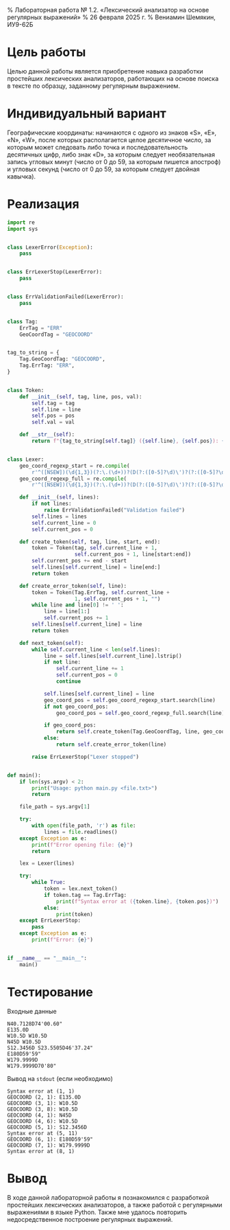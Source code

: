 % Лабораторная работа № 1.2. «Лексический анализатор
  на основе регулярных выражений»
% 26 февраля 2025 г.
% Вениамин Шемякин, ИУ9-62Б

# Цель работы
Целью данной работы является приобретение навыка разработки простейших лексических анализаторов, 
работающих на основе поиска в тексте по образцу, заданному регулярным выражением.

# Индивидуальный вариант
Географические координаты: начинаются с одного из знаков «S», «E», «N», «W», 
после которых располагается целое десятичное число, за которым может следовать либо точка 
и последовательность десятичных цифр, либо знак «D», за которым следует 
необязательная запись угловых минут (число от 0 до 59, за которым пишется апостроф) 
и угловых секунд (число от 0 до 59, за которым следует двойная кавычка).

# Реализация

```python
import re
import sys


class LexerError(Exception):
    pass


class ErrLexerStop(LexerError):
    pass


class ErrValidationFailed(LexerError):
    pass


class Tag:
    ErrTag = "ERR"
    GeoCoordTag = "GEOCOORD"


tag_to_string = {
    Tag.GeoCoordTag: "GEOCOORD",
    Tag.ErrTag: "ERR",
}


class Token:
    def __init__(self, tag, line, pos, val):
        self.tag = tag
        self.line = line
        self.pos = pos
        self.val = val

    def __str__(self):
        return f"{tag_to_string[self.tag]} ({self.line}, {self.pos}): {self.val}"


class Lexer:
    geo_coord_regexp_start = re.compile(
        r'^([NSEW])(\d{1,3})(?:\.(\d+))?(D(?:([0-5]?\d)\')?(?:([0-5]?\d)")?)? ')
    geo_coord_regexp_full = re.compile(
        r'^([NSEW])(\d{1,3})(?:\.(\d+))?(D(?:([0-5]?\d)\')?(?:([0-5]?\d)")?)?$')

    def __init__(self, lines):
        if not lines:
            raise ErrValidationFailed("Validation failed")
        self.lines = lines
        self.current_line = 0
        self.current_pos = 0

    def create_token(self, tag, line, start, end):
        token = Token(tag, self.current_line + 1,
                      self.current_pos + 1, line[start:end])
        self.current_pos += end - start
        self.lines[self.current_line] = line[end:]
        return token

    def create_error_token(self, line):
        token = Token(Tag.ErrTag, self.current_line +
                      1, self.current_pos + 1, "")
        while line and line[0] != ' ':
            line = line[1:]
            self.current_pos += 1
        self.lines[self.current_line] = line
        return token

    def next_token(self):
        while self.current_line < len(self.lines):
            line = self.lines[self.current_line].lstrip()
            if not line:
                self.current_line += 1
                self.current_pos = 0
                continue

            self.lines[self.current_line] = line
            geo_coord_pos = self.geo_coord_regexp_start.search(line)
            if not geo_coord_pos:
                geo_coord_pos = self.geo_coord_regexp_full.search(line)

            if geo_coord_pos:
                return self.create_token(Tag.GeoCoordTag, line, geo_coord_pos.start(), geo_coord_pos.end())
            else:
                return self.create_error_token(line)

        raise ErrLexerStop("Lexer stopped")


def main():
    if len(sys.argv) < 2:
        print("Usage: python main.py <file.txt>")
        return

    file_path = sys.argv[1]

    try:
        with open(file_path, 'r') as file:
            lines = file.readlines()
    except Exception as e:
        print(f"Error opening file: {e}")
        return

    lex = Lexer(lines)

    try:
        while True:
            token = lex.next_token()
            if token.tag == Tag.ErrTag:
                print(f"Syntax error at ({token.line}, {token.pos})")
            else:
                print(token)
    except ErrLexerStop:
        pass
    except Exception as e:
        print(f"Error: {e}")


if __name__ == "__main__":
    main()
```

# Тестирование

Входные данные

```
N40.7128D74'00.60"
E135.0D
W10.5D W10.5D
N45D W10.5D
S12.3456D S23.5505D46'37.24"
E180D59'59"
W179.9999D
W179.9999D70'80"
```

Вывод на `stdout` (если необходимо)

```
Syntax error at (1, 1)
GEOCOORD (2, 1): E135.0D
GEOCOORD (3, 1): W10.5D 
GEOCOORD (3, 8): W10.5D
GEOCOORD (4, 1): N45D 
GEOCOORD (4, 6): W10.5D
GEOCOORD (5, 1): S12.3456D 
Syntax error at (5, 11)
GEOCOORD (6, 1): E180D59'59"
GEOCOORD (7, 1): W179.9999D
Syntax error at (8, 1)
```

# Вывод
В ходе данной лабораторной работы я познакомился с разработкой простейших лексических анализаторов,
а также работой с регулярными выражениями в языке Python. Также мне удалось повторить недосредственное
построение регулярных выражений.